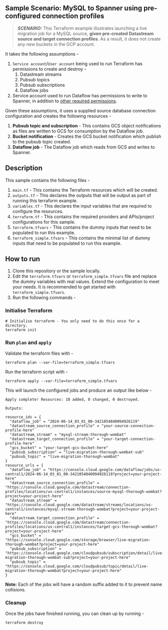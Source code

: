 ## Sample Scenario: MySQL to Spanner using pre-configured connection profiles

> **_SCENARIO:_** This Terraform example illustrates launching a live migration job
> for a MySQL
> source, **given pre-created Datastream source and target connection profiles**.
> As a
> result, it does not create any new buckets in the GCP account.

It takes the following assumptions -

1. `Service account`/`User account` being used to run Terraform has permissions
   to create and destroy -
    1. Datastream streams
    2. Pubsub topics
    3. Pubsub subscriptions
    4. Dataflow jobs
2. Service account used to run Dataflow has permissions to write to Spanner, in
   addition
   to [other required permissions](https://cloud.google.com/dataflow/docs/concepts/security-and-permissions).

Given these assumptions, it uses a supplied source database connection
configuration and creates the following resources -

1. **Pubsub topic and subscription** - This contains GCS object notifications as
   files are written to GCS for consumption by the Dataflow job.
2. **Bucket notification** - Creates the GCS bucket notification which publish
   to the pubsub topic created.
3. **Dataflow job** - The Dataflow job which reads from GCS and writes to
   Spanner.

## Description

This sample contains the following files -

1. `main.tf` - This contains the Terraform resources which will be created.
2. `outputs.tf` - This declares the outputs that will be output as part of
   running this terraform example.
3. `variables.tf` - This declares the input variables that are required to
   configure the resources.
4. `terraform.tf` - This contains the required providers and APIs/project
   configurations for this sample.
5. `terraform.tfvars` - This contains the dummy inputs that need to be populated
   to run this example.
6. `terraform_simple.tfvars` - This contains the minimal list of dummy inputs
   that need to be populated to run this example.

## How to run

1. Clone this repository or the sample locally.
2. Edit the `terraform.tfvars` or `terraform_simple.tfvars` file and replace the
   dummy variables with real values. Extend the configuration to meet your
   needs. It is recommended to get started with `terraform_simple.tfvars`.
3. Run the following commands -

### Initialise Terraform

```shell
# Initialise terraform - You only need to do this once for a directory.
terraform init
```

### Run `plan` and `apply`

Validate the terraform files with -

```shell
terraform plan --var-file=terraform_simple.tfvars
```

Run the terraform script with -

```shell
terraform apply --var-file=terraform_simple.tfvars
```

This will launch the configured jobs and produce an output like below -

```shell
Apply complete! Resources: 10 added, 0 changed, 0 destroyed.

Outputs:

resource_ids = {
  "dataflow_job" = "2024-06-14_03_01_00-3421054840094926119"
  "datastream_source_connection_profile" = "your-source-connection-profile-here"
  "datastream_stream" = "mysql-stream-thorough-wombat"
  "datastream_target_connection_profile" = "your-target-connection-profile-here"
  "gcs_bucket" = "your-target-gcs-bucket-here"
  "pubsub_subscription" = "live-migration-thorough-wombat-sub"
  "pubsub_topic" = "live-migration-thorough-wombat"
}
resource_urls = {
  "dataflow_job" = "https://console.cloud.google.com/dataflow/jobs/us-central1/2024-06-14_03_01_00-3421054840094926119?project=your-project-here"
  "datastream_source_connection_profile" = "https://console.cloud.google.com/datastream/connection-profiles/locations/us-central1/instances/source-mysql-thorough-wombat?project=your-project-here"
  "datastream_stream" = "https://console.cloud.google.com/datastream/streams/locations/us-central1/instances/mysql-stream-thorough-wombat?project=your-project-here"
  "datastream_target_connection_profile" = "https://console.cloud.google.com/datastream/connection-profiles/locations/us-central1/instances/target-gcs-thorough-wombat?project=your-project-here"
  "gcs_bucket" = "https://console.cloud.google.com/storage/browser/live-migration-thorough-wombat?project=your-project-here"
  "pubsub_subscription" = "https://console.cloud.google.com/cloudpubsub/subscription/detail/live-migration-thorough-wombat-sub?project=your-project-here"
  "pubsub_topic" = "https://console.cloud.google.com/cloudpubsub/topic/detail/live-migration-thorough-wombat?project=your-project-here"
}
```

**Note:** Each of the jobs will have a random suffix added to it to prevent name
collisions.

### Cleanup

Once the jobs have finished running, you can clean up by running -

```shell
terraform destroy
```